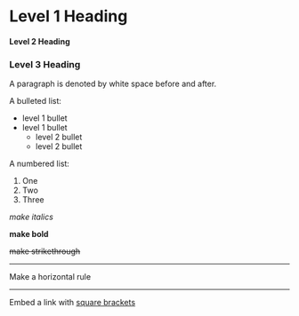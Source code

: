 # Level 1 Heading
#### Level 2 Heading

### Level 3 Heading

A paragraph is denoted by white space before and after.

A bulleted list:
- level 1 bullet
- level 1 bullet
  - level 2 bullet
  - level 2 bullet

A numbered list:
1. One
2. Two
3. Three  

*make italics*

**make bold**

~~make strikethrough~~
  
***
 Make a horizontal rule
***

Embed a link with [square brackets](https://daringfireball.net/projects/markdown/syntax)

